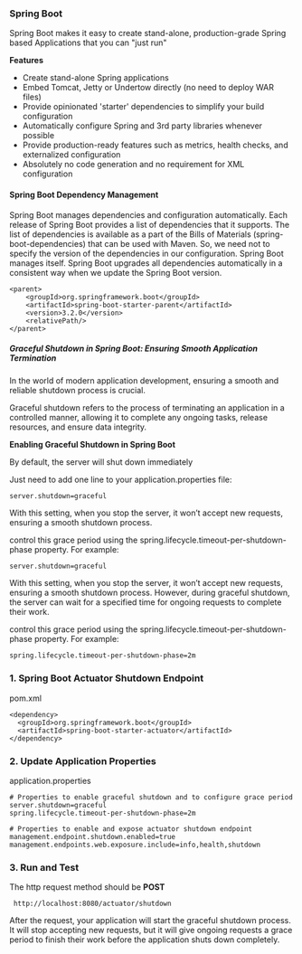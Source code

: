 ### Spring Boot

Spring Boot makes it easy to create stand-alone, production-grade Spring based Applications that you can "just run"

**Features**

* Create stand-alone Spring applications
* Embed Tomcat, Jetty or Undertow directly (no need to deploy WAR files)
* Provide opinionated 'starter' dependencies to simplify your build configuration
* Automatically configure Spring and 3rd party libraries whenever possible
* Provide production-ready features such as metrics, health checks, and externalized configuration
* Absolutely no code generation and no requirement for XML configuration


#### Spring Boot Dependency Management

Spring Boot manages dependencies and configuration automatically. Each release of Spring Boot provides a list of dependencies that it supports. The list of dependencies is available as a part of the Bills of Materials (spring-boot-dependencies) that can be used with Maven. So, we need not to specify the version of the dependencies in our configuration. Spring Boot manages itself. Spring Boot upgrades all dependencies automatically in a consistent way when we update the Spring Boot version.

```
<parent>  
    <groupId>org.springframework.boot</groupId>  
    <artifactId>spring-boot-starter-parent</artifactId>  
    <version>3.2.0</version>   
    <relativePath/>   
</parent>  

```

##### Graceful Shutdown in Spring Boot: Ensuring Smooth Application Termination

In the world of modern application development, ensuring a smooth and reliable shutdown process is crucial.

Graceful shutdown refers to the process of terminating an application in a controlled manner, allowing it to complete any ongoing tasks, release resources, and ensure data integrity.

**Enabling Graceful Shutdown in Spring Boot**

By default, the server will shut down immediately

Just need to add one line to your application.properties file:

```
server.shutdown=graceful
```

With this setting, when you stop the server, it won’t accept new requests, ensuring a smooth shutdown process.

control this grace period using the spring.lifecycle.timeout-per-shutdown-phase property. For example:

```
server.shutdown=graceful
```

With this setting, when you stop the server, it won’t accept new requests, ensuring a smooth shutdown process.
However, during graceful shutdown, the server can wait for a specified time for ongoing requests to complete their work.


control this grace period using the spring.lifecycle.timeout-per-shutdown-phase property. For example:


```
spring.lifecycle.timeout-per-shutdown-phase=2m
```

### 1. Spring Boot Actuator Shutdown Endpoint

pom.xml

```
<dependency>
  <groupId>org.springframework.boot</groupId>
  <artifactId>spring-boot-starter-actuator</artifactId>
</dependency>
```


### 2. Update Application Properties

application.properties

```
# Properties to enable graceful shutdown and to configure grace period
server.shutdown=graceful
spring.lifecycle.timeout-per-shutdown-phase=2m

# Properties to enable and expose actuator shutdown endpoint
management.endpoint.shutdown.enabled=true
management.endpoints.web.exposure.include=info,health,shutdown
```

### 3. Run and Test

The http request method should be **POST**

```
 http://localhost:8080/actuator/shutdown
```

After the request, your application will start the graceful shutdown process. It will stop accepting new requests, but it will give ongoing requests a grace period to finish their work before the application shuts down completely.

